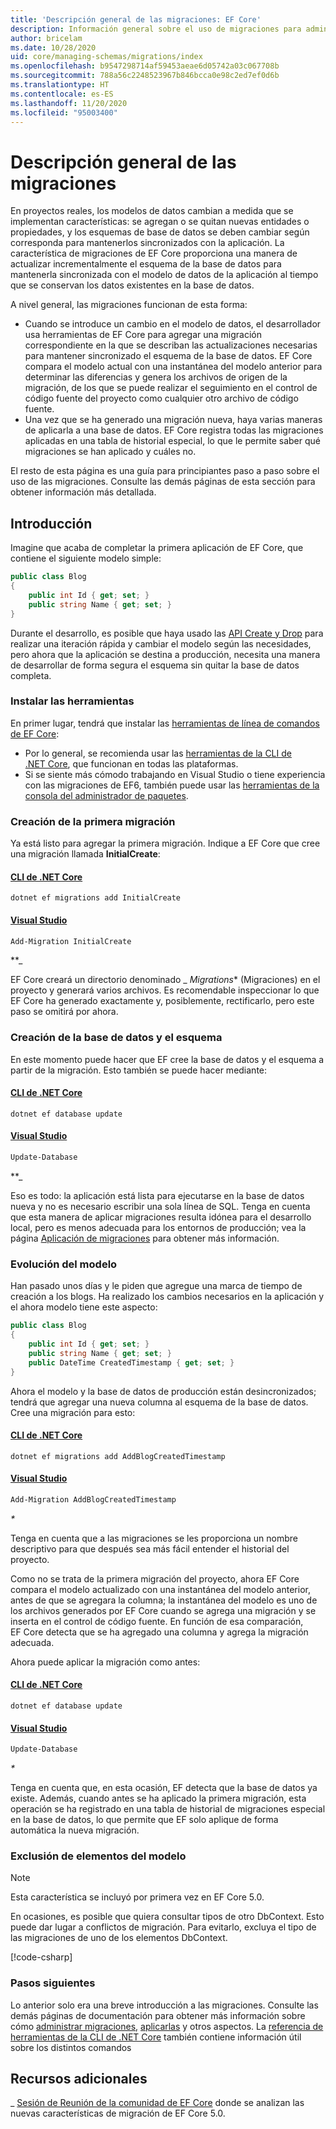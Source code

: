 ```yaml
---
title: 'Descripción general de las migraciones: EF Core'
description: Información general sobre el uso de migraciones para administrar esquemas de base de datos con Entity Framework Core
author: bricelam
ms.date: 10/28/2020
uid: core/managing-schemas/migrations/index
ms.openlocfilehash: b9547298714af59453aeae6d05742a03c067708b
ms.sourcegitcommit: 788a56c2248523967b846bcca0e98c2ed7ef0d6b
ms.translationtype: HT
ms.contentlocale: es-ES
ms.lasthandoff: 11/20/2020
ms.locfileid: "95003400"
---
```

# <a name="migrations-overview"></a>Descripción general de las migraciones

En proyectos reales, los modelos de datos cambian a medida que se implementan características: se agregan o se quitan nuevas entidades o propiedades, y los esquemas de base de datos se deben cambiar según corresponda para mantenerlos sincronizados con la aplicación. La característica de migraciones de EF Core proporciona una manera de actualizar incrementalmente el esquema de la base de datos para mantenerla sincronizada con el modelo de datos de la aplicación al tiempo que se conservan los datos existentes en la base de datos.

A nivel general, las migraciones funcionan de esta forma:

* Cuando se introduce un cambio en el modelo de datos, el desarrollador usa herramientas de EF Core para agregar una migración correspondiente en la que se describan las actualizaciones necesarias para mantener sincronizado el esquema de la base de datos. EF Core compara el modelo actual con una instantánea del modelo anterior para determinar las diferencias y genera los archivos de origen de la migración, de los que se puede realizar el seguimiento en el control de código fuente del proyecto como cualquier otro archivo de código fuente.
* Una vez que se ha generado una migración nueva, haya varias maneras de aplicarla a una base de datos. EF Core registra todas las migraciones aplicadas en una tabla de historial especial, lo que le permite saber qué migraciones se han aplicado y cuáles no.

El resto de esta página es una guía para principiantes paso a paso sobre el uso de las migraciones. Consulte las demás páginas de esta sección para obtener información más detallada.

## <a name="getting-started"></a>Introducción

Imagine que acaba de completar la primera aplicación de EF Core, que contiene el siguiente modelo simple:

```csharp
public class Blog
{
    public int Id { get; set; }
    public string Name { get; set; }
}
```

Durante el desarrollo, es posible que haya usado las [API Create y Drop](xref:core/managing-schemas/ensure-created) para realizar una iteración rápida y cambiar el modelo según las necesidades, pero ahora que la aplicación se destina a producción, necesita una manera de desarrollar de forma segura el esquema sin quitar la base de datos completa.

### <a name="install-the-tools"></a>Instalar las herramientas

En primer lugar, tendrá que instalar las [herramientas de línea de comandos de EF Core](xref:core/cli/index):

* Por lo general, se recomienda usar las [herramientas de la CLI de .NET Core](xref:core/cli/dotnet), que funcionan en todas las plataformas.
* Si se siente más cómodo trabajando en Visual Studio o tiene experiencia con las migraciones de EF6, también puede usar las [ herramientas de la consola del administrador de paquetes](xref:core/cli/powershell).

### <a name="create-your-first-migration"></a>Creación de la primera migración

Ya está listo para agregar la primera migración. Indique a EF Core que cree una migración llamada **InitialCreate**:

#### <a name="net-core-cli"></a>[CLI de .NET Core](#tab/dotnet-core-cli)

```dotnetcli
dotnet ef migrations add InitialCreate
```

#### <a name="visual-studio"></a>[Visual Studio](#tab/vs)

```powershell
Add-Migration InitialCreate
```

**_

EF Core creará un directorio denominado _ *Migrations** (Migraciones) en el proyecto y generará varios archivos. Es recomendable inspeccionar lo que EF Core ha generado exactamente y, posiblemente, rectificarlo, pero este paso se omitirá por ahora.

### <a name="create-your-database-and-schema"></a>Creación de la base de datos y el esquema

En este momento puede hacer que EF cree la base de datos y el esquema a partir de la migración. Esto también se puede hacer mediante:

#### <a name="net-core-cli"></a>[CLI de .NET Core](#tab/dotnet-core-cli)

```dotnetcli
dotnet ef database update
```

#### <a name="visual-studio"></a>[Visual Studio](#tab/vs)

```powershell
Update-Database
```

**_

Eso es todo: la aplicación está lista para ejecutarse en la base de datos nueva y no es necesario escribir una sola línea de SQL. Tenga en cuenta que esta manera de aplicar migraciones resulta idónea para el desarrollo local, pero es menos adecuada para los entornos de producción; vea la página [Aplicación de migraciones](xref:core/managing-schemas/migrations/applying) para obtener más información.

### <a name="evolving-your-model"></a>Evolución del modelo

Han pasado unos días y le piden que agregue una marca de tiempo de creación a los blogs. Ha realizado los cambios necesarios en la aplicación y el ahora modelo tiene este aspecto:

```csharp
public class Blog
{
    public int Id { get; set; }
    public string Name { get; set; }
    public DateTime CreatedTimestamp { get; set; }
}
```

Ahora el modelo y la base de datos de producción están desincronizados; tendrá que agregar una nueva columna al esquema de la base de datos. Cree una migración para esto:

#### <a name="net-core-cli"></a>[CLI de .NET Core](#tab/dotnet-core-cli)

```dotnetcli
dotnet ef migrations add AddBlogCreatedTimestamp
```

#### <a name="visual-studio"></a>[Visual Studio](#tab/vs)

```powershell
Add-Migration AddBlogCreatedTimestamp
```

_*_

Tenga en cuenta que a las migraciones se les proporciona un nombre descriptivo para que después sea más fácil entender el historial del proyecto.

Como no se trata de la primera migración del proyecto, ahora EF Core compara el modelo actualizado con una instantánea del modelo anterior, antes de que se agregara la columna; la instantánea del modelo es uno de los archivos generados por EF Core cuando se agrega una migración y se inserta en el control de código fuente. En función de esa comparación, EF Core detecta que se ha agregado una columna y agrega la migración adecuada.

Ahora puede aplicar la migración como antes:

<!--markdownlint-disable MD024-->

#### <a name="net-core-cli"></a>[CLI de .NET Core](#tab/dotnet-core-cli)

```dotnetcli
dotnet ef database update
```

#### <a name="visual-studio"></a>[Visual Studio](#tab/vs)

```powershell
Update-Database
```

<!--markdownlint-enable MD024-->

_*_

Tenga en cuenta que, en esta ocasión, EF detecta que la base de datos ya existe. Además, cuando antes se ha aplicado la primera migración, esta operación se ha registrado en una tabla de historial de migraciones especial en la base de datos, lo que permite que EF solo aplique de forma automática la nueva migración.

### <a name="excluding-parts-of-your-model"></a>Exclusión de elementos del modelo

> [!NOTE]
> Esta característica se incluyó por primera vez en EF Core 5.0.

En ocasiones, es posible que quiera consultar tipos de otro DbContext. Esto puede dar lugar a conflictos de migración. Para evitarlo, excluya el tipo de las migraciones de uno de los elementos DbContext.

[!code-csharp[](../../../../samples/core/Modeling/FluentAPI/TableExcludeFromMigrations.cs#TableExcludeFromMigrations)]

### <a name="next-steps"></a>Pasos siguientes

Lo anterior solo era una breve introducción a las migraciones. Consulte las demás páginas de documentación para obtener más información sobre cómo [administrar migraciones](xref:core/managing-schemas/migrations/managing), [aplicarlas](xref:core/managing-schemas/migrations/applying) y otros aspectos. La [referencia de herramientas de la CLI de .NET Core](xref:core/cli/index) también contiene información útil sobre los distintos comandos

## <a name="additional-resources"></a>Recursos adicionales

_ [Sesión de Reunión de la comunidad de EF Core](https://www.youtube.com/watch?v=mSsGERmrhnE&list=PLdo4fOcmZ0oX-DBuRG4u58ZTAJgBAeQ-t&index=20) donde se analizan las nuevas características de migración de EF Core 5.0.
